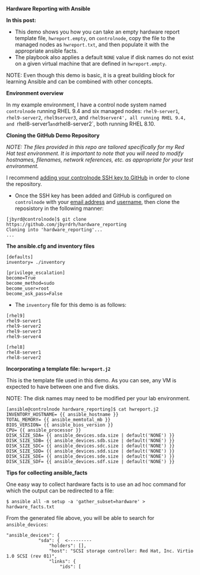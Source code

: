 **Hardware Reporting with Ansible**

**In this post:**
- This demo shows you how you can take an empty hardware report template file, `hwreport.empty`, on `controlnode`, copy the file to the managed nodes as `hwreport.txt`, and then populate it with the appropriate ansible facts.
- The playbook also applies a default `NONE` value if disk names do not exist on a given virtual machine that are defined in `hwreport.empty`.

NOTE: Even though this demo is basic, it is a great building block for learning Ansible and can be combined with other concepts.

**Environment overview**

In my example environment, I have a control node system named `controlnode` running RHEL 9.4 and six managed nodes: `rhel9-server1`, `rhel9-server2`, `rhel9server3`, and `rhel9server4', all running RHEL 9.4, and `rhel8-server1` and `rhel8-server2`, both running RHEL 8.10.

**Cloning the GitHub Demo Repository**

*NOTE: The files provided in this repo are tailored specifically for my Red Hat test environment. It is important to note that you will need to modify hostnames, filenames, network references, etc. as appropriate for your test environment.*

I recommend [adding your controlnode SSH key to GitHub](https://docs.github.com/en/authentication/connecting-to-github-with-ssh/adding-a-new-ssh-key-to-your-github-account?tool=webui) in order to clone the repository.

- Once the SSH key has been added and GitHub is configured on `controlnode` with your [email address](https://docs.github.com/en/account-and-profile/setting-up-and-managing-your-personal-account-on-github/managing-email-preferences/setting-your-commit-email-address) and [username](https://docs.github.com/en/get-started/getting-started-with-git/setting-your-username-in-git), then clone the reposistory in the following manner:
~~~
[jbyrd@controlnode]$ git clone https://github.com/jbyrdrh/hardware_reporting
Cloning into 'hardware_reporting'...
...
~~~


**The ansible.cfg and inventory files**

~~~
[defaults]
inventory= ./inventory

[privilege_escalation]
become=True
become_method=sudo
become_user=root
become_ask_pass=False
~~~

- The `inventory` file for this demo is as follows:
~~~
[rhel9]
rhel9-server1
rhel9-server2
rhel9-server3
rhel9-server4

[rhel8]
rhel8-server1
rhel8-server2
~~~

**Incorporating a template file: `hwreport.j2`**

This is the template file used in this demo. As you can see, any VM is expected to have between one and five disks.

NOTE: The disk names may need to be modified per your lab environment.

~~~
[ansible@controlnode hardware_reporting]$ cat hwreport.j2 
INVENTORY_HOSTNAME= {{ ansible_hostname }}
TOTAL_MEMORY= {{ ansible_memtotal_mb }}
BIOS_VERSION= {{ ansible_bios_version }}
CPU= {{ ansible_processor }}
DISK_SIZE_SDA= {{ ansible_devices.sda.size | default('NONE') }}
DISK_SIZE_SDB= {{ ansible_devices.sdb.size | default('NONE') }}
DISK_SIZE_SDC= {{ ansible_devices.sdc.size | default('NONE') }}
DISK_SIZE_SDD= {{ ansible_devices.sdd.size | default('NONE') }}
DISK_SIZE_SDE= {{ ansible_devices.sde.size | default('NONE') }}
DISK_SIZE_SDF= {{ ansible_devices.sdf.size | default('NONE') }}
~~~

**Tips for collecting ansible_facts**

One easy way to collect hardware facts is to use an ad hoc command for which the output can be redirected to a file:

~~~
$ ansible all -m setup -a 'gather_subset=hardware' > hardware_facts.txt
~~~

From the generated file above, you will be able to search for `ansible_devices`:

~~~
"ansible_devices": {
            "sda": {  <---------
                "holders": [],
                "host": "SCSI storage controller: Red Hat, Inc. Virtio 1.0 SCSI (rev 01)",
                "links": {
                    "ids": [
~~~
